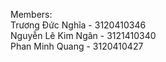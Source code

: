 Members:  
	Trương Đức Nghĩa - 3120410346  
  Nguyễn Lê Kim Ngân - 3121410340  
  Phan Minh Quang - 3120410427  
